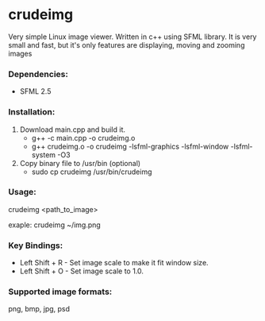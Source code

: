 # crudeimg
Very simple Linux image viewer. Written in c++ using SFML library. It is very small and fast, but it's only features are displaying, moving and zooming images

### Dependencies:
  - SFML 2.5

### Installation:
  1. Download main.cpp and build it.
     - g++ -c main.cpp -o crudeimg.o
     - g++ crudeimg.o -o crudeimg -lsfml-graphics -lsfml-window -lsfml-system -O3
  2. Copy binary file to /usr/bin (optional)
     - sudo cp crudeimg /usr/bin/crudeimg
  
### Usage:</br>
crudeimg <path_to_image>

exaple:
crudeimg ~/img.png

### Key Bindings:
  - Left Shift + R - Set image scale to make it fit window size.
  - Left Shift + O - Set image scale to 1.0.

### Supported image formats:
png, bmp, jpg, psd
